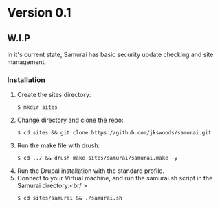 
# Version 0.1

## W.I.P

In it's current state, Samurai has basic security update checking and site management.

### Installation

1. Create the sites directory:<br />
   ```
   $ mkdir sites
   ```
2. Change directory and clone the repo:<br />
   ```
   $ cd sites && git clone https://github.com/jkswoods/samurai.git
   ```
3. Run the make file with drush:<br />
   ```
   $ cd ../ && drush make sites/samurai/samurai.make -y
   ```
4. Run the Drupal installation with the standard profile.
5. Connect to your Virtual machine, and run the samurai.sh script in the Samurai directory:<br/ >
   ```
   $ cd sites/samurai && ./samurai.sh
   ```


